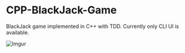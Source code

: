 # CPP-BlackJack-Game
BlackJack game implemented in C++ with TDD. Currently only CLI UI is available.

![Imgur](http://i.imgur.com/ipd9OBt.jpg "BlackJack CLI")

